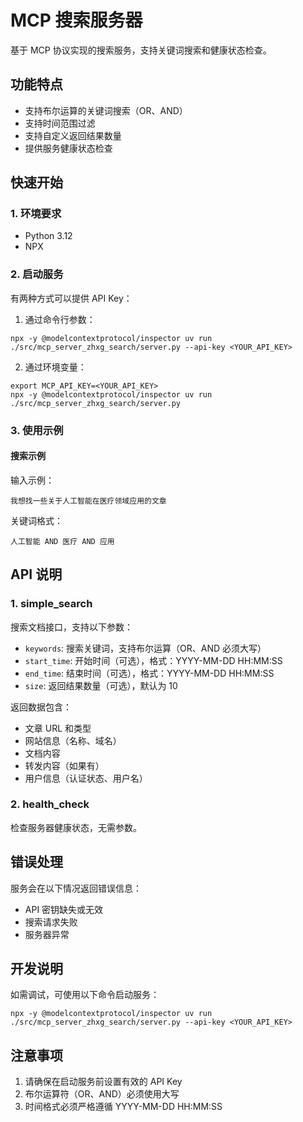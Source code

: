 # MCP 搜索服务器

基于 MCP 协议实现的搜索服务，支持关键词搜索和健康状态检查。

## 功能特点

- 支持布尔运算的关键词搜索（OR、AND）
- 支持时间范围过滤
- 支持自定义返回结果数量
- 提供服务健康状态检查

## 快速开始

### 1. 环境要求

- Python 3.12
- NPX

### 2. 启动服务

有两种方式可以提供 API Key：

1. 通过命令行参数：

```shell
npx -y @modelcontextprotocol/inspector uv run ./src/mcp_server_zhxg_search/server.py --api-key <YOUR_API_KEY>
```

2. 通过环境变量：

```shell
export MCP_API_KEY=<YOUR_API_KEY>
npx -y @modelcontextprotocol/inspector uv run ./src/mcp_server_zhxg_search/server.py
```

### 3. 使用示例

#### 搜索示例

输入示例：
```
我想找一些关于人工智能在医疗领域应用的文章
```

关键词格式：
```
人工智能 AND 医疗 AND 应用
```

## API 说明

### 1. simple_search

搜索文档接口，支持以下参数：

- `keywords`: 搜索关键词，支持布尔运算（OR、AND 必须大写）
- `start_time`: 开始时间（可选），格式：YYYY-MM-DD HH:MM:SS
- `end_time`: 结束时间（可选），格式：YYYY-MM-DD HH:MM:SS
- `size`: 返回结果数量（可选），默认为 10

返回数据包含：
- 文章 URL 和类型
- 网站信息（名称、域名）
- 文档内容
- 转发内容（如果有）
- 用户信息（认证状态、用户名）

### 2. health_check

检查服务器健康状态，无需参数。

## 错误处理

服务会在以下情况返回错误信息：
- API 密钥缺失或无效
- 搜索请求失败
- 服务器异常

## 开发说明

如需调试，可使用以下命令启动服务：

```shell
npx -y @modelcontextprotocol/inspector uv run ./src/mcp_server_zhxg_search/server.py --api-key <YOUR_API_KEY>
```

## 注意事项

1. 请确保在启动服务前设置有效的 API Key
2. 布尔运算符（OR、AND）必须使用大写
3. 时间格式必须严格遵循 YYYY-MM-DD HH:MM:SS
